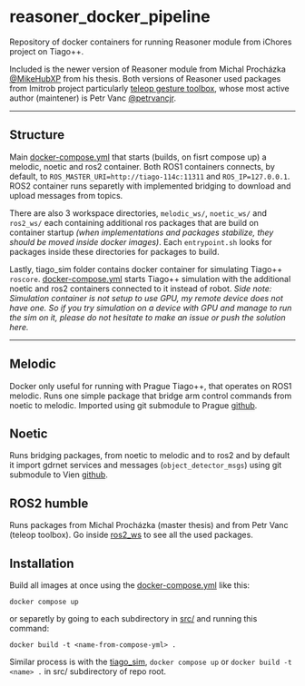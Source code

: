 # reasoner_docker_pipeline
Repository of docker containers for running Reasoner module from iChores project on Tiago++. 

Included is the newer version of Reasoner module from Michal Procházka [@MikeHubXP](https://github.com/MikeHubXP) from his thesis. Both versions of Reasoner used packages from Imitrob project particularly [teleop gesture toolbox](https://github.com/imitrob/teleop_gesture_toolbox/tree/main), whose most active author (maintener) is Petr Vanc [@petrvancjr](https://github.com/petrvancjr).
***
## Structure
Main [docker-compose.yml](docker-compose.yml) that starts (builds, on fisrt compose up) a melodic, noetic and ros2 container. Both ROS1 containers connects, by default, to `ROS_MASTER_URI=http://tiago-114c:11311` and `ROS_IP=127.0.0.1`. ROS2 container runs separetly with implemented bridging to download and upload messages from topics.

There are also 3 workspace directories, `melodic_ws/`, `noetic_ws/` and `ros2_ws/` each containing additional ros packages that are build on container startup *(when implementations and packages stabilize, they should be moved inside docker images)*. Each `entrypoint.sh` looks for packages inside these directories for packages to build.

Lastly, tiago_sim folder contains docker container for simulating Tiago++ `roscore`. [docker-compose.yml](tiago_sim/docker-compose.yml) starts Tiago++ simulation with the additional noetic and ros2 containers connected to it instead of robot. *Side note: Simulation container is not setup to use GPU, my remote device does not have one. So if you try simulation on a device with GPU and manage to run the sim on it, please do not hesitate to make an issue or push the solution here.*
***
## Melodic
Docker only useful for running with Prague Tiago++, that operates on ROS1 melodic.
Runs one simple package that bridge arm control commands from noetic to melodic. Imported using git submodule to Prague [github](git@github.com:ichores-research/Motion_stack.git).

## Noetic
Runs bridging packages, from noetic to melodic and to ros2 and by default it import gdrnet services and messages (`object_detector_msgs`) using git submodule to Vien [github](git@github.com:v4r-tuwien/object_detector_msgs.git).

## ROS2 humble
Runs packages from Michal Procházka (master thesis) and from Petr Vanc (teleop toolbox). Go inside [ros2_ws](ros_ws/) to see all the used packages.

## Installation
Build all images at once using the [docker-compose.yml](docker-compose.yml) like this:
```
docker compose up
```
or separetly by going to each subdirectory in [src/](src/) and running this command:
```
docker build -t <name-from-compose-yml> .
```

Similar process is with the [tiago_sim](tiago_sim/), `docker compose up` or `docker build -t <name> .` in src/ subdirectory of repo root.
